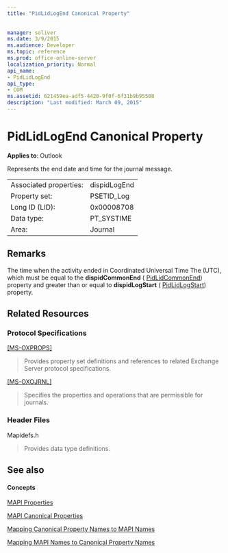 ```yaml
---
title: "PidLidLogEnd Canonical Property"
 
 
manager: soliver
ms.date: 3/9/2015
ms.audience: Developer
ms.topic: reference
ms.prod: office-online-server
localization_priority: Normal
api_name:
- PidLidLogEnd
api_type:
- COM
ms.assetid: 621459ea-adf5-4420-9f0f-6f31b9b95508
description: "Last modified: March 09, 2015"
---
```


# PidLidLogEnd Canonical Property

  
  
**Applies to**: Outlook 
  
Represents the end date and time for the journal message.
  
|||
|:-----|:-----|
|Associated properties:  <br/> |dispidLogEnd  <br/> |
|Property set:  <br/> |PSETID_Log  <br/> |
|Long ID (LID):  <br/> |0x00008708  <br/> |
|Data type:  <br/> |PT_SYSTIME  <br/> |
|Area:  <br/> |Journal  <br/> |
   
## Remarks

The time when the activity ended in Coordinated Universal Time The (UTC), which must be equal to the **dispidCommonEnd** ( [PidLidCommonEnd](pidlidcommonend-canonical-property.md)) property and greater than or equal to **dispidLogStart** ( [PidLidLogStart](pidlidlogstart-canonical-property.md)) property.
  
## Related Resources

### Protocol Specifications

[[MS-OXPROPS]](http://msdn.microsoft.com/library/f6ab1613-aefe-447d-a49c-18217230b148%28Office.15%29.aspx)
  
> Provides property set definitions and references to related Exchange Server protocol specifications.
    
[[MS-OXOJRNL]](http://msdn.microsoft.com/library/2aa04fd2-0f36-4ce4-9178-c0fc70aa8d43%28Office.15%29.aspx)
  
> Specifies the properties and operations that are permissible for journals.
    
### Header Files

Mapidefs.h
  
> Provides data type definitions.
    
## See also

#### Concepts

[MAPI Properties](mapi-properties.md)
  
[MAPI Canonical Properties](mapi-canonical-properties.md)
  
[Mapping Canonical Property Names to MAPI Names](mapping-canonical-property-names-to-mapi-names.md)
  
[Mapping MAPI Names to Canonical Property Names](mapping-mapi-names-to-canonical-property-names.md)

